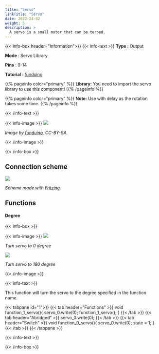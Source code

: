 ```yaml
---
title: "Servo"
linkTitle: "Servo"
date: 2022-24-02
weight: 5
description: >
  A servo is a small motor that can be turned.
---
```


{{< info-box header="Information">}}
{{< info-text >}}
  **Type** : Output

  **Mode** : Servo Library

  **Pins** : 0-14

  **Tutorial** : [funduino](https://funduino.de/nr-12-servo-ansteuern) 
  
  {{% pageinfo color="primary" %}}
**Library:** You need to import the servo library to use this component!
{{% /pageinfo %}}

  {{% pageinfo color="primary" %}}
**Note:** Use with delay as the rotation takes some time. 
{{% /pageinfo %}}

  {{< /info-text >}}

  {{< info-image >}}
   ![](https://funduinoshop.com/media/image/a1/g0/17/25047.jpg)
   
   _Image by [funduino](https://funduinoshop.com/media/image/a1/g0/17/25047.jpg), CC-BY-SA._

  {{< /info-image >}}

{{< /info-box >}}

## Connection scheme
![](/docs/connectionplan/steckplan_servo.png)
   
  _Scheme made with [Fritzing](https://fritzing.org/)._

## Functions

#### Degree

{{< info-box >}}

  {{< info-image >}}
   ![](/docs/components/servo_0.png)
   
   _Turn servo to 0 degree_

   ![](/docs/components/servo_180.png)
   
   _Turn servo to 180 degree_

  {{< /info-image >}}

{{< info-text >}}

This function will turn the servo to the degree specified in the function name. 
  
  {{< tabpane id="1">}}
  {{< tab header="Functions" >}}
void function_1_servo(){
servo_0.write(0);
function_1_servo();
}
  {{< /tab >}}
  {{< tab header="Abridged" >}}
servo_0.write(0);
  {{< /tab >}}
  {{< tab header="Switch" >}}
void function_0_servo(){
servo_0.write(0);
state = 1;
}
  {{< /tab >}}
{{< /tabpane >}}

  {{< /info-text >}}

{{< /info-box >}}